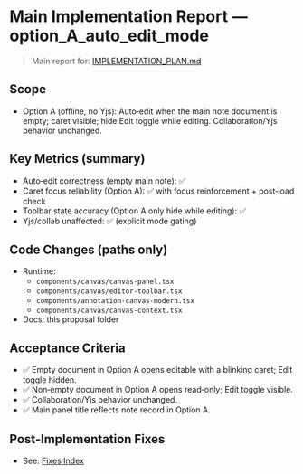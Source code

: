 # Main Implementation Report — option_A_auto_edit_mode

> Main report for: [IMPLEMENTATION_PLAN.md](../IMPLEMENTATION_PLAN.md)

## Scope
- Option A (offline, no Yjs): Auto‑edit when the main note document is empty; caret visible; hide Edit toggle while editing. Collaboration/Yjs behavior unchanged.

## Key Metrics (summary)
- Auto‑edit correctness (empty main note): ✅
- Caret focus reliability (Option A): ✅ with focus reinforcement + post‑load check
- Toolbar state accuracy (Option A only hide while editing): ✅
- Yjs/collab unaffected: ✅ (explicit mode gating)

## Code Changes (paths only)
- Runtime:
  - `components/canvas/canvas-panel.tsx`
  - `components/canvas/editor-toolbar.tsx`
  - `components/annotation-canvas-modern.tsx`
  - `components/canvas/canvas-context.tsx`
- Docs: this proposal folder

## Acceptance Criteria
- ✅ Empty document in Option A opens editable with a blinking caret; Edit toggle hidden.
- ✅ Non‑empty document in Option A opens read‑only; Edit toggle visible.
- ✅ Collaboration/Yjs behavior unchanged.
- ✅ Main panel title reflects note record in Option A.

## Post‑Implementation Fixes
- See: [Fixes Index](../post-implementation-fixes/README.md)

